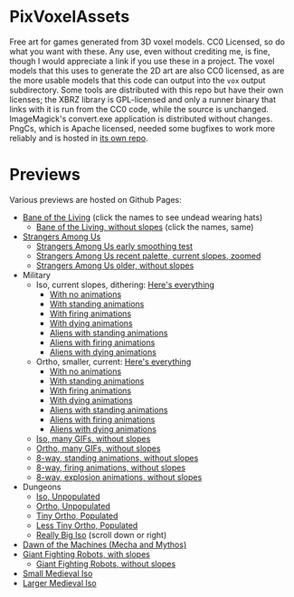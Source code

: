 PixVoxelAssets
==============

Free art for games generated from 3D voxel models. CC0 Licensed, so do what you
want with these. Any use, even without crediting me, is fine, though I would
appreciate a link if you use these in a project. The voxel models that this
uses to generate the 2D art are also CC0 licensed, as are the more usable
models that this code can output into the `vox` output subdirectory. Some tools
are distributed with this repo but have their own licenses; the XBRZ library is GPL-licensed
and only a runner binary that links with it is run from the CC0 code, while the source is unchanged.
ImageMagick's convert.exe application is distributed without changes. PngCs, which is Apache licensed,
needed some bugfixes to work more reliably and is hosted in [its own repo](https://github.com/tommyettinger/pngcs).

Previews
========

Various previews are hosted on Github Pages:

* [Bane of the Living](http://tommyettinger.github.io/home/PixVoxel/botl6/) (click the names to see undead wearing hats)
  * [Bane of the Living, without slopes](http://tommyettinger.github.io/home/PixVoxel/botl3/) (click the names, same)
* [Strangers Among Us](http://tommyettinger.github.io/home/PixVoxel/sau10/)
  * [Strangers Among Us early smoothing test](http://tommyettinger.github.io/home/PixVoxel/sau7/)
  * [Strangers Among Us recent palette, current slopes, zoomed](http://tommyettinger.github.io/home/PixVoxel/sau8/)
  * [Strangers Among Us older, without slopes](http://tommyettinger.github.io/home/PixVoxel/sau6/)
* Military
  * Iso, current slopes, dithering: [Here's everything](http://tommyettinger.github.io/home/PixVoxel/cu5/)
    * [With no animations](http://tommyettinger.github.io/home/PixVoxel/cu5/still.html)
    * [With standing animations](http://tommyettinger.github.io/home/PixVoxel/cu5/Standing.html)
    * [With firing animations](http://tommyettinger.github.io/home/PixVoxel/cu5/Firing.html)
    * [With dying animations](http://tommyettinger.github.io/home/PixVoxel/cu5/Explosions.html)
    * [Aliens with standing animations](http://tommyettinger.github.io/home/PixVoxel/cu5/AlienStanding.html)
    * [Aliens with firing animations](http://tommyettinger.github.io/home/PixVoxel/cu5/AlienFiring.html)
    * [Aliens with dying animations](http://tommyettinger.github.io/home/PixVoxel/cu5/AlienExplosions.html)
  * Ortho, smaller, current: [Here's everything](http://tommyettinger.github.io/home/PixVoxel/cu5_ortho/)
    * [With no animations](http://tommyettinger.github.io/home/PixVoxel/cu5_ortho/still.html)
    * [With standing animations](http://tommyettinger.github.io/home/PixVoxel/cu5_ortho/Standing.html)
    * [With firing animations](http://tommyettinger.github.io/home/PixVoxel/cu5_ortho/Firing.html)
    * [With dying animations](http://tommyettinger.github.io/home/PixVoxel/cu5_ortho/Explosions.html)
    * [Aliens with standing animations](http://tommyettinger.github.io/home/PixVoxel/cu5_ortho/AlienStanding.html)
    * [Aliens with firing animations](http://tommyettinger.github.io/home/PixVoxel/cu5_ortho/AlienFiring.html)
    * [Aliens with dying animations](http://tommyettinger.github.io/home/PixVoxel/cu5_ortho/AlienExplosions.html)
  * [Iso, many GIFs, without slopes](http://tommyettinger.github.io/home/PixVoxel/vivid/)
  * [Ortho, many GIFs, without slopes](http://tommyettinger.github.io/home/PixVoxel/vivid/ortho_adj/)
  * [8-way, standing animations, without slopes](http://tommyettinger.github.io/home/PixVoxel/vivid/8way/)  
  * [8-way, firing animations, without slopes](http://tommyettinger.github.io/home/PixVoxel/vivid/8way/Firing.html)
  * [8-way, explosion animations, without slopes](http://tommyettinger.github.io/home/PixVoxel/vivid/8way/Explosions.html)
* Dungeons
  * [Iso, Unpopulated](http://tommyettinger.github.io/home/PixVoxel/Mini/dungeon.html)
  * [Ortho, Unpopulated](http://tommyettinger.github.io/home/PixVoxel/MiniOrtho/dungeon.html)
  * [Tiny Ortho, Populated](http://tommyettinger.github.io/home/PixVoxel/TinyOrtho/)
  * [Less Tiny Ortho, Populated](http://tommyettinger.github.io/home/PixVoxel/AltOrtho/)
  * [Really Big Iso](http://tommyettinger.github.io/home/PixVoxel/dungeon/dungeon.html) (scroll down or right)
* [Dawn of the Machines (Mecha and Mythos)](http://tommyettinger.github.io/home/PixVoxel/DotM/)
* [Giant Fighting Robots, with slopes](http://tommyettinger.github.io/home/PixVoxel/mecha2/)
  * [Giant Fighting Robots, without slopes](http://tommyettinger.github.io/home/PixVoxel/mecha/)
* [Small Medieval Iso](http://tommyettinger.github.io/home/PixVoxel/Mini/)
* [Larger Medieval Iso](http://tommyettinger.github.io/home/PixVoxel/kolonize/)
